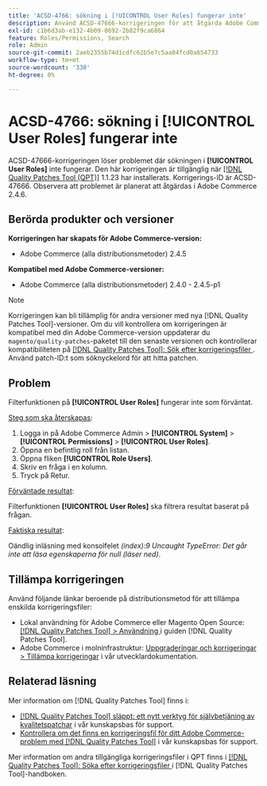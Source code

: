 ```yaml
---
title: 'ACSD-4766: sökning i [!UICONTROL User Roles] fungerar inte'
description: Använd ACSD-47666-korrigeringen för att åtgärda Adobe Commerce-problemet där filterfunktionen på [!UICONTROL User Roles] inte fungerar som förväntat.
exl-id: c1b6d3ab-e132-4b09-8692-2b82f9ca6864
feature: Roles/Permissions, Search
role: Admin
source-git-commit: 2aeb2355b74d1cdfc62b5e7c5aa04fcd0a654733
workflow-type: tm+mt
source-wordcount: '330'
ht-degree: 0%

---
```


# ACSD-4766: sökning i **[!UICONTROL User Roles]** fungerar inte

ACSD-47666-korrigeringen löser problemet där sökningen i **[!UICONTROL User Roles]** inte fungerar. Den här korrigeringen är tillgänglig när [[!DNL Quality Patches Tool (QPT)]](/help/announcements/adobe-commerce-announcements/magento-quality-patches-released-new-tool-to-self-serve-quality-patches.md) 1.1.23 har installerats. Korrigerings-ID är ACSD-47666. Observera att problemet är planerat att åtgärdas i Adobe Commerce 2.4.6.

## Berörda produkter och versioner

**Korrigeringen har skapats för Adobe Commerce-version:**

* Adobe Commerce (alla distributionsmetoder) 2.4.5

**Kompatibel med Adobe Commerce-versioner:**

* Adobe Commerce (alla distributionsmetoder) 2.4.0 - 2.4.5-p1

>[!NOTE]
>
>Korrigeringen kan bli tillämplig för andra versioner med nya [!DNL Quality Patches Tool]-versioner. Om du vill kontrollera om korrigeringen är kompatibel med din Adobe Commerce-version uppdaterar du `magento/quality-patches`-paketet till den senaste versionen och kontrollerar kompatibiliteten på [[!DNL Quality Patches Tool]: Sök efter korrigeringsfiler ](https://experienceleague.adobe.com/tools/commerce-quality-patches/index.html). Använd patch-ID:t som söknyckelord för att hitta patchen.

## Problem

Filterfunktionen på **[!UICONTROL User Roles]** fungerar inte som förväntat.

<u>Steg som ska återskapas</u>:

1. Logga in på Adobe Commerce Admin > **[!UICONTROL System]** > **[!UICONTROL Permissions]** > **[!UICONTROL User Roles]**.
1. Öppna en befintlig roll från listan.
1. Öppna fliken **[!UICONTROL Role Users]**.
1. Skriv en fråga i en kolumn.
1. Tryck på Retur.

<u>Förväntade resultat</u>:

Filterfunktionen **[!UICONTROL User Roles]** ska filtrera resultat baserat på frågan.

<u>Faktiska resultat</u>:

Oändlig inläsning med konsolfelet _(index):9 Uncaught TypeError: Det går inte att läsa egenskaperna för null (läser ned)_.

## Tillämpa korrigeringen

Använd följande länkar beroende på distributionsmetod för att tillämpa enskilda korrigeringsfiler:

* Lokal användning för Adobe Commerce eller Magento Open Source: [[!DNL Quality Patches Tool] > Användning ](https://experienceleague.adobe.com/docs/commerce-operations/tools/quality-patches-tool/usage.html) i guiden [!DNL Quality Patches Tool].
* Adobe Commerce i molninfrastruktur: [Uppgraderingar och korrigeringar > Tillämpa korrigeringar](https://experienceleague.adobe.com/en/docs/commerce-cloud-service/user-guide/develop/upgrade/apply-patches) i vår utvecklardokumentation. 

## Relaterad läsning

Mer information om [!DNL Quality Patches Tool] finns i:

* [[!DNL Quality Patches Tool] släppt: ett nytt verktyg för självbetjäning av kvalitetspatchar](/help/announcements/adobe-commerce-announcements/magento-quality-patches-released-new-tool-to-self-serve-quality-patches.md) i vår kunskapsbas för support.
* [Kontrollera om det finns en korrigeringsfil för ditt Adobe Commerce-problem med  [!DNL Quality Patches Tool]](/help/support-tools/patches-available-in-qpt-tool/check-patch-for-magento-issue-with-magento-quality-patches.md) i vår kunskapsbas för support.

Mer information om andra tillgängliga korrigeringsfiler i QPT finns i [[!DNL Quality Patches Tool]: Söka efter korrigeringsfiler ](https://experienceleague.adobe.com/tools/commerce-quality-patches/index.html) i [!DNL Quality Patches Tool]-handboken.
